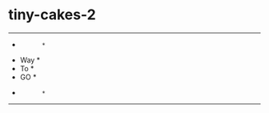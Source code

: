 # tiny-cakes-2
*************
*           *
*  Way      *
*   To      *
*    GO     *
*           *
*************

